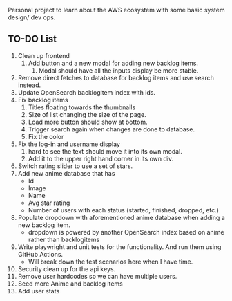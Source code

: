 
Personal project to learn about the AWS ecosystem with some basic system design/ dev ops.

## TO-DO List
1. Clean up frontend
   1. Add button and a new modal for adding new backlog items.
      1. Modal should have all the inputs display be more stable.
2. Remove direct fetches to database for backlog items and use search instead.
3. Update OpenSearch backlogitem index with ids.
3. Fix backlog items
   1. Titles floating towards the thumbnails
   2. Size of list changing the size of the page.
   3. Load more button should show at bottom.
   4. Trigger search again when changes are done to database.
   5. Fix the color 
4. Fix the log-in and username display
   1. hard to see the text should move it into its own modal.
   2. Add it to the upper right hand corner in its own div.
5. Switch rating slider to use a set of stars.
6. Add new anime database that has
   * Id
   * Image
   * Name
   * Avg star rating
   * Number of users with each status (started, finished, dropped, etc.)
7. Populate dropdown with aforementioned anime database when adding a new backlog item.
   * dropdown is powered by another OpenSearch index based on anime rather than backlogitems
8. Write playwright and unit tests for the functionality. And run them using GitHub Actions.
   * Will break down the test scenarios here when I have time.
9. Security clean up for the api keys.
10. Remove user hardcodes so we can have multiple users.
11. Seed more Anime and backlog items 
12. Add user stats 